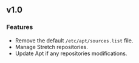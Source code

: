 
## v1.0

### Features
* Remove the default `/etc/apt/sources.list` file.
* Manage Stretch repositories.
* Update Apt if any repositories modifications.
